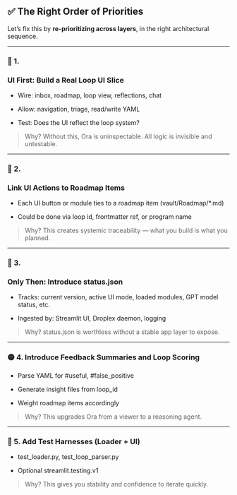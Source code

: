 ## **✅ The Right Order of Priorities**

  

Let’s fix this by **re-prioritizing across layers**, in the right architectural sequence.

---

### **🥇 1.** 

### **UI First: Build a Real Loop UI Slice**

- Wire: inbox, roadmap, loop view, reflections, chat
    
- Allow: navigation, triage, read/write YAML
    
- Test: Does the UI reflect the loop system?
    

  

> Why? Without this, Ora is uninspectable. All logic is invisible and untestable.

---

### **🥈 2.** 

### **Link UI Actions to Roadmap Items**

- Each UI button or module ties to a roadmap item (vault/Roadmap/*.md)
    
- Could be done via loop id, frontmatter ref, or program name
    

  

> Why? This creates systemic traceability — what you build is what you planned.

---

### **🥉 3.** 

### **Only Then: Introduce status.json**

- Tracks: current version, active UI mode, loaded modules, GPT model status, etc.
    
- Ingested by: Streamlit UI, Droplex daemon, logging
    

  

> Why? status.json is worthless without a stable app layer to expose.

---

### **🟡 4. Introduce Feedback Summaries and Loop Scoring**

- Parse YAML for #useful, #false_positive
    
- Generate insight files from loop_id
    
- Weight roadmap items accordingly
    

  

> Why? This upgrades Ora from a viewer to a reasoning agent.

---

### **🧪 5. Add Test Harnesses (Loader + UI)**

- test_loader.py, test_loop_parser.py
    
- Optional streamlit.testing.v1
    

  

> Why? This gives you stability and confidence to iterate quickly.